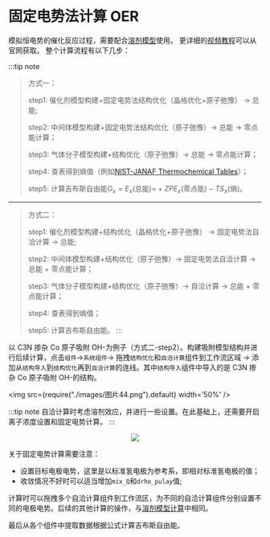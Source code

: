 # 固定电势法计算 OER

模拟恒电势的催化反应过程，需要配合[溶剂模型](/1.1/Q-Flow/qflow_example_oer)使用。
更详细的[视频教程](http://www.pwmat.com/Train)可以从官网获取。
整个计算流程有以下几步：

:::tip note
> 方式一：
> 
> step1: 催化剂模型构建+固定电势法结构优化（晶格优化+原子弛豫） → 总能;
> 
> step2: 中间体模型构建+固定电势法结构优化（原子弛豫）→ 总能 → 零点能计算；
> 
> step3: 气体分子模型构建+结构优化（原子弛豫）→ 总能 → 零点能计算；
> 
> step4: 查表得到熵值（例如[NIST-JANAF Thermochemical Tables](https://janaf.nist.gov/)）；
> 
> step5: 计算吉布斯自由能$G_x = E_x \text{(总能)=} + ZPE_x \text{(零点能)} -TS_x \text{(熵)}$。

---

> 方式二：
> 
> step1: 催化剂模型构建+结构优化（晶格优化+原子弛豫） → 固定电势法自洽计算 → 总能;
> 
> step2: 中间体模型构建+结构优化（原子弛豫）→ 固定电势法自洽计算 → 总能 + 零点能计算；
> 
> step3: 气体分子模型构建+结构优化（原子弛豫）→ 自洽计算 → 总能 + 零点能计算；
> 
> step4: 查表得到熵值；
> 
> step5: 计算吉布斯自由能。
:::

以 C3N 掺杂 Co 原子吸附 OH-为例子（方式二-step2）。构建吸附模型结构并进行后续计算，点击`组件`→`系统组件`→ 拖拽`结构优化`和`自洽计算`组件到工作流区域 → 添加从`结构导入`到`结构优化`再到`自洽计算`的连线。其中`结构导入`组件中导入的是 C3N 掺杂 Co 原子吸附 OH-的结构。

<img src={require("./images/图片44.png").default} width='50%' /> 

:::tip note
自洽计算时考虑溶剂效应，并进行一些设置。在此基础上，还需要开启离子浓度设置和固定电势计算。
:::
<center>
    <img src={require("./images/图片64.png").default} /> 
</center>

关于固定电势计算需要注意：

- 设置目标电极电势，这里是以标准氢电极为参考系，即相对标准氢电极的值；
- 收敛情况不好时可以适当增加`mix_Q`和`drho_pulay`值;

计算时可以拖拽多个自洽计算组件到工作流区，为不同的自洽计算组件分别设置不同的电极电势。后续的其他计算的操作，与[溶剂模型计算](/1.1/Q-Flow/qflow_example_oer)中相同。

最后从各个组件中提取数据根据公式计算吉布斯自由能。